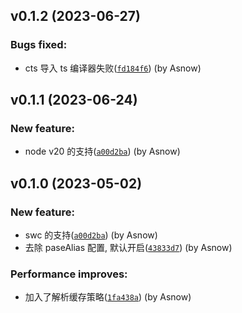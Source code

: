 ## v0.1.2 (2023-06-27)

### Bugs fixed:

-   cts 导入 ts 编译器失败([`fd184f6`](https://github.com/Asnow-c/ts-hook/commit/fd184f678ffec4a524417ac0eb668c447f5ed360)) (by Asnow)

## v0.1.1 (2023-06-24)

### New feature:

-   node v20 的支持([`a00d2ba`](https://github.com/Asnow-c/ts-hook/commit/a00d2ba5fa97cdc9c03a8bb1366f78f54a0acbe1)) (by Asnow)

## v0.1.0 (2023-05-02)

### New feature:

-   swc 的支持([`a00d2ba`](https://github.com/Asnow-c/ts-hook/commit/a00d2ba5fa97cdc9c03a8bb1366f78f54a0acbe1)) (by Asnow)
-   去除 paseAlias 配置, 默认开启([`43833d7`](https://github.com/Asnow-c/ts-hook/commit/43833d7c246a319a7210fd9b0bff3d6271f9e135)) (by Asnow)

### Performance improves:

-   加入了解析缓存策略([`1fa438a`](https://github.com/Asnow-c/ts-hook/commit/1fa438aee78e9e2ac289229f51ff8fe0a6c7578c)) (by Asnow)

